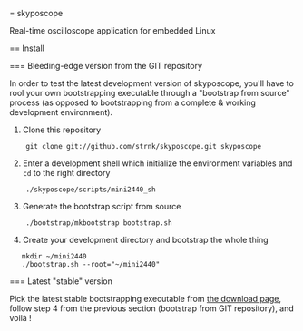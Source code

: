 = skyposcope

Real-time oscilloscope application for embedded Linux


== Install

=== Bleeding-edge version from the GIT repository

In order to test the latest development version of skyposcope, you'll have to
rool your own bootstrapping executable through a "bootstrap from source" process
(as opposed to bootstrapping from a complete & working development environment).

1. Clone this repository

```
    git clone git://github.com/strnk/skyposcope.git skyposcope
```

2. Enter a development shell which initialize the environment variables
and `cd` to the right directory

```
    ./skyposcope/scripts/mini2440_sh
```

3. Generate the bootstrap script from source

```
    ./bootstrap/mkbootstrap bootstrap.sh
```

4. Create your development directory and bootstrap the whole thing

```
   mkdir ~/mini2440
   ./bootstrap.sh --root="~/mini2440"
```


=== Latest "stable" version

Pick the latest stable bootstrapping executable from 
[the download page](https://github.com/strnk/skyposcope/downloads "download page"),
follow step 4 from the previous section (bootstrap from GIT repository), and voilà !
